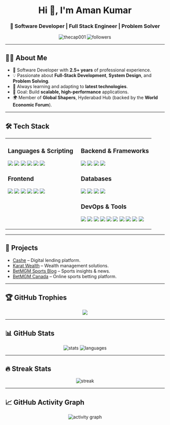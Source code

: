 <h1 align="center">Hi 👋, I'm Aman Kumar</h1>
<h3 align="center">🚀 Software Developer | Full Stack Engineer | Problem Solver</h3>

<p align="center">
  <img src="https://komarev.com/ghpvc/?username=laggerk24&label=Profile%20views&color=0e75b6&style=flat" alt="thecap001" />
  <img src="https://img.shields.io/github/followers/laggerk24?label=Followers&style=social" alt="followers" />
</p>

---

## 👨‍💻 About Me
- 💼 Software Developer with **2.5+ years** of professional experience.
- 💡 Passionate about **Full-Stack Development**, **System Design**, and **Problem Solving**.
- 🌱 Always learning and adapting to **latest technologies**.
- 🎯 Goal: Build **scalable, high-performance** applications.
- 🌍 Member of **Global Shapers**, Hyderabad Hub (backed by the **World Economic Forum**).

---

## 🛠 Tech Stack

<table>
<tr>
<td valign="top" width="50%">

### **Languages & Scripting**
<p>
  <img src="https://img.shields.io/badge/C%23-239120?style=for-the-badge&logo=c-sharp&logoColor=white"/> 
  <img src="https://img.shields.io/badge/Java-007396?style=for-the-badge&logo=openjdk&logoColor=white"/> 
  <img src="https://img.shields.io/badge/JavaScript-F7E017?style=for-the-badge&logo=javascript&logoColor=black"/> 
  <img src="https://img.shields.io/badge/TypeScript-3178C6?style=for-the-badge&logo=typescript&logoColor=white"/> 
  <img src="https://img.shields.io/badge/Python-3776AB?style=for-the-badge&logo=python&logoColor=white"/> 
  <img src="https://img.shields.io/badge/Go-00ADD8?style=for-the-badge&logo=go&logoColor=white"/> 
</p>

### **Frontend**
<p>
  <img src="https://img.shields.io/badge/Angular-DD0031?style=for-the-badge&logo=angular&logoColor=white"/> 
  <img src="https://img.shields.io/badge/React-61DBFB?style=for-the-badge&logo=react&logoColor=black"/> 
  <img src="https://img.shields.io/badge/React_Native-61DAFB?style=for-the-badge&logo=react&logoColor=black"/> 
  <img src="https://img.shields.io/badge/HTML5-E44D26?style=for-the-badge&logo=html5&logoColor=white"/> 
  <img src="https://img.shields.io/badge/CSS3-1572B6?style=for-the-badge&logo=css3&logoColor=white"/> 
  <img src="https://img.shields.io/badge/Figma-F24E1E?style=for-the-badge&logo=figma&logoColor=white"/> 
</p>

</td>
<td valign="top" width="50%">

### **Backend & Frameworks**
<p>
  <img src="https://img.shields.io/badge/Spring_Boot-6DB33F?style=for-the-badge&logo=springboot&logoColor=white"/> 
  <img src="https://img.shields.io/badge/.NET_Core-512BD4?style=for-the-badge&logo=dotnet&logoColor=white"/> 
  <img src="https://img.shields.io/badge/Node.js-339933?style=for-the-badge&logo=nodedotjs&logoColor=white"/> 
  <img src="https://img.shields.io/badge/Express.js-000000?style=for-the-badge&logo=express&logoColor=white"/> 
</p>

### **Databases**
<p>
  <img src="https://img.shields.io/badge/MySQL-4479A1?style=for-the-badge&logo=mysql&logoColor=white"/> 
  <img src="https://img.shields.io/badge/PostgreSQL-336791?style=for-the-badge&logo=postgresql&logoColor=white"/> 
  <img src="https://img.shields.io/badge/MongoDB-4EA94B?style=for-the-badge&logo=mongodb&logoColor=white"/> 
  <img src="https://img.shields.io/badge/Redis-DC382D?style=for-the-badge&logo=redis&logoColor=white"/> 
</p>

### **DevOps & Tools**
<p>
  <img src="https://img.shields.io/badge/AWS-FF9900?style=for-the-badge&logo=amazonaws&logoColor=white"/> 
  <img src="https://img.shields.io/badge/Docker-2496ED?style=for-the-badge&logo=docker&logoColor=white"/> 
  <img src="https://img.shields.io/badge/Kubernetes-326CE5?style=for-the-badge&logo=kubernetes&logoColor=white"/> 
  <img src="https://img.shields.io/badge/Jenkins-D24939?style=for-the-badge&logo=jenkins&logoColor=white"/> 
  <img src="https://img.shields.io/badge/Apache_Kafka-231F20?style=for-the-badge&logo=apachekafka&logoColor=white"/> 
  <img src="https://img.shields.io/badge/Elasticsearch-005571?style=for-the-badge&logo=elasticsearch&logoColor=white"/> 
  <img src="https://img.shields.io/badge/Grafana-F46800?style=for-the-badge&logo=grafana&logoColor=white"/> 
  <img src="https://img.shields.io/badge/Kibana-005571?style=for-the-badge&logo=kibana&logoColor=white"/> 
  <img src="https://img.shields.io/badge/Git-F05032?style=for-the-badge&logo=git&logoColor=white"/> 
  <img src="https://img.shields.io/badge/Postman-FF6C37?style=for-the-badge&logo=postman&logoColor=white"/> 
</p>

</td>
</tr>
</table>

---

## 📌 Projects
- [Cashe](https://www.cashe.co.in/) – Digital lending platform.
- [Karat Wealth](https://karatwealth.in/) – Wealth management solutions.
- [BetMGM Sports Blog](https://sports.betmgm.com/en/blog/) – Sports insights & news.
- [BetMGM Canada](https://www.on.betmgm.ca/en/sports) – Online sports betting platform.

---

## 🏆 GitHub Trophies
<p align="center">
  <img src="https://github-profile-trophy.vercel.app/?username=laggerk24&theme=darkhub&no-frame=true&no-bg=true&margin-w=15&margin-h=15" />
</p>

---

## 📊 GitHub Stats
<p align="center">
  <img src="https://github-readme-stats.vercel.app/api?username=laggerk24&show_icons=true&theme=radical" alt="stats" />
  <img src="https://github-readme-stats.vercel.app/api/top-langs/?username=laggerk24&layout=compact&theme=radical" alt="languages" />
</p>

---

## 🔥 Streak Stats
<p align="center">
  <img src="https://streak-stats.demolab.com?user=laggerk24&theme=radical&hide_border=true" alt="streak" />
</p>

---

## 📈 GitHub Activity Graph
<p align="center">
  <img src="https://github-readme-activity-graph.vercel.app/graph?username=laggerk24&theme=react-dark" alt="activity graph"/>
</p>

